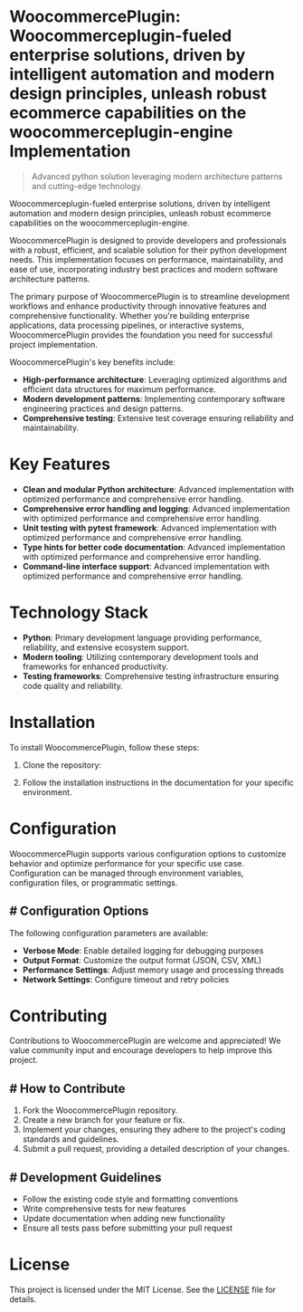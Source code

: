 <!-- fallback_WoocommercePlugin_20251001213553_66675 -->

# WoocommercePlugin: Woocommerceplugin-fueled enterprise solutions, driven by intelligent automation and modern design principles, unleash robust ecommerce capabilities on the woocommerceplugin-engine Implementation
> Advanced python solution leveraging modern architecture patterns and cutting-edge technology.

Woocommerceplugin-fueled enterprise solutions, driven by intelligent automation and modern design principles, unleash robust ecommerce capabilities on the woocommerceplugin-engine.

WoocommercePlugin is designed to provide developers and professionals with a robust, efficient, and scalable solution for their python development needs. This implementation focuses on performance, maintainability, and ease of use, incorporating industry best practices and modern software architecture patterns.

The primary purpose of WoocommercePlugin is to streamline development workflows and enhance productivity through innovative features and comprehensive functionality. Whether you're building enterprise applications, data processing pipelines, or interactive systems, WoocommercePlugin provides the foundation you need for successful project implementation.

WoocommercePlugin's key benefits include:

* **High-performance architecture**: Leveraging optimized algorithms and efficient data structures for maximum performance.
* **Modern development patterns**: Implementing contemporary software engineering practices and design patterns.
* **Comprehensive testing**: Extensive test coverage ensuring reliability and maintainability.

# Key Features

* **Clean and modular Python architecture**: Advanced implementation with optimized performance and comprehensive error handling.
* **Comprehensive error handling and logging**: Advanced implementation with optimized performance and comprehensive error handling.
* **Unit testing with pytest framework**: Advanced implementation with optimized performance and comprehensive error handling.
* **Type hints for better code documentation**: Advanced implementation with optimized performance and comprehensive error handling.
* **Command-line interface support**: Advanced implementation with optimized performance and comprehensive error handling.

# Technology Stack

* **Python**: Primary development language providing performance, reliability, and extensive ecosystem support.
* **Modern tooling**: Utilizing contemporary development tools and frameworks for enhanced productivity.
* **Testing frameworks**: Comprehensive testing infrastructure ensuring code quality and reliability.

# Installation

To install WoocommercePlugin, follow these steps:

1. Clone the repository:


2. Follow the installation instructions in the documentation for your specific environment.

# Configuration

WoocommercePlugin supports various configuration options to customize behavior and optimize performance for your specific use case. Configuration can be managed through environment variables, configuration files, or programmatic settings.

## # Configuration Options

The following configuration parameters are available:

* **Verbose Mode**: Enable detailed logging for debugging purposes
* **Output Format**: Customize the output format (JSON, CSV, XML)
* **Performance Settings**: Adjust memory usage and processing threads
* **Network Settings**: Configure timeout and retry policies

# Contributing

Contributions to WoocommercePlugin are welcome and appreciated! We value community input and encourage developers to help improve this project.

## # How to Contribute

1. Fork the WoocommercePlugin repository.
2. Create a new branch for your feature or fix.
3. Implement your changes, ensuring they adhere to the project's coding standards and guidelines.
4. Submit a pull request, providing a detailed description of your changes.

## # Development Guidelines

* Follow the existing code style and formatting conventions
* Write comprehensive tests for new features
* Update documentation when adding new functionality
* Ensure all tests pass before submitting your pull request

# License

This project is licensed under the MIT License. See the [LICENSE](https://github.com/Willysc10/WoocommercePlugin/blob/main/LICENSE) file for details.

